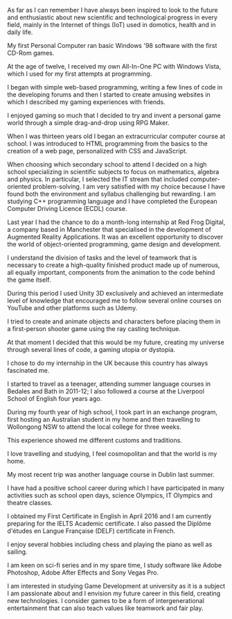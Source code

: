 As far as I can remember I have always been inspired to look to the future and enthusiastic about new scientific and technological progress in every field, mainly in the Internet of things (IoT) used in domotics, health and in daily life.

My first Personal Computer ran basic Windows '98 software with the first CD-Rom games.

At the age of twelve, I received my own All-In-One PC with Windows Vista, which I used for my first attempts at programming.

I began with simple web-based programming, writing a few lines of code in the developing forums and then I started to create amusing websites in which I described my gaming experiences with friends.

I enjoyed gaming so much that I decided to try and invent a personal game world through a simple drag-and-drop using RPG Maker.

When I was thirteen years old I began an extracurricular computer course at school. I was introduced to HTML programming from the basics to the creation of a web page, personalized with CSS and JavaScript.

When choosing which secondary school to attend I decided on a high school specializing in scientific subjects to focus on mathematics, algebra and physics. In particular, I selected the IT stream that included computer-oriented problem-solving. I am very satisfied with my choice because I have found both the environment and syllabus challenging but rewarding. I am studying C++ programming language and I have completed the European Computer Driving Licence (ECDL) course.

Last year I had the chance to do a month-long internship at Red Frog Digital, a company based in Manchester that specialised in the development of Augmented Reality Applications. It was an excellent opportunity to discover the world of object-oriented programming, game design and development.

I understand the division of tasks and the level of teamwork that is necessary to create a high-quality finished product made up of numerous, all equally important, components from the animation to the code behind the game itself.

During this period I used Unity 3D exclusively and achieved an intermediate level of knowledge that encouraged me to follow several online courses on YouTube and other platforms such as Udemy.

I tried to create and animate objects and characters before placing them in a first-person shooter game using the ray casting technique.

At that moment I decided that this would be my future, creating my universe through several lines of code, a gaming utopia or dystopia.

I chose to do my internship in the UK because this country has always fascinated me.

I started to travel as a teenager, attending summer language courses in Bedales and Bath in 2011-12; I also followed a course at the Liverpool School of English four years ago.

During my fourth year of high school, I took part in an exchange program, first hosting an Australian student in my home and then travelling to Wollongong NSW to attend the local college for three weeks.

This experience showed me different customs and traditions.

I love travelling and studying, I feel cosmopolitan and that the world is my home.

My most recent trip was another language course in Dublin last summer.

I have had a positive school career during which I have participated in many activities such as school open days, science Olympics, IT Olympics and theatre classes.

I obtained my First Certificate in English in April 2016 and I am currently preparing for the IELTS Academic certificate. I also passed the Diplôme d'études en Langue Française (DELF) certificate in French.

I enjoy several hobbies including chess and playing the piano as well as sailing.

I am keen on sci-fi series and in my spare time, I study software like Adobe Photoshop, Adobe After Effects and Sony Vegas Pro.

I am interested in studying Game Development at university as it is a subject I am passionate about and I envision my future career in this field, creating new technologies. I consider games to be a form of intergenerational entertainment that can also teach values like teamwork and fair play.
